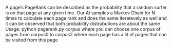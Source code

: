 A page’s PageRank can be described as the probability that a random surfer is on that page at any given time. Our AI samples a Markov Chain for N times to calculate each page rank
and does the same iteratevely as well and it can be observed that both probability distrubutions are about the same
Usage: python pagerank.py corpus
where you can choose one corpus of pages from corpus0 to corpus2 where each page has a lit of pages that can be visited from this page

